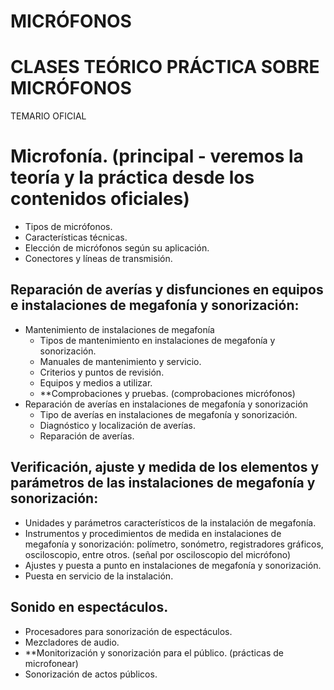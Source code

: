 # MICRÓFONOS

# CLASES TEÓRICO PRÁCTICA SOBRE MICRÓFONOS

TEMARIO OFICIAL

 # Microfonía. (principal - veremos la teoría y la práctica desde los contenidos oficiales)
  * Tipos de micrófonos.
  * Características técnicas.
  * Elección de micrófonos según su aplicación.
  * Conectores y líneas de transmisión. 

## Reparación de averías y disfunciones en equipos e instalaciones de megafonía y sonorización:
* Mantenimiento de instalaciones de megafonía
  * Tipos de mantenimiento en instalaciones de megafonía y sonorización.
  * Manuales de mantenimiento y servicio.
  * Criterios y puntos de revisión.
  * Equipos y medios a utilizar.
  * **Comprobaciones y pruebas. (comprobaciones micrófonos)
* Reparación de averías en instalaciones de megafonía y sonorización
  * Tipo de averías en instalaciones de megafonía y sonorización.
  * Diagnóstico y localización de averías.
  * Reparación de averías. 

## Verificación, ajuste y medida de los elementos y parámetros de las instalaciones de megafonía y sonorización:
  * Unidades y parámetros característicos de la instalación de megafonía.
  * Instrumentos y procedimientos de medida en instalaciones de megafonía y sonorización:
polímetro, sonómetro, registradores gráficos, osciloscopio, entre otros. (señal por osciloscopio del micrófono)
  * Ajustes y puesta a punto en instalaciones de megafonía y sonorización.
  * Puesta en servicio de la instalación.
  
## Sonido en espectáculos.
  * Procesadores para sonorización de espectáculos.
  * Mezcladores de audio.
  * **Monitorización y sonorización para el público. (prácticas de microfonear)
  * Sonorización de actos públicos. 
